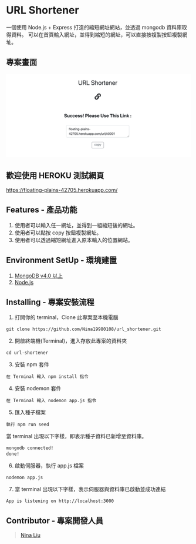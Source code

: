 # URL Shortener

一個使用 Node.js + Express 打造的縮短網址網站，並透過 mongodb 資料庫取得資料。
可以在首頁輸入網址，並得到縮短的網址，可以直接按複製按鈕複製網址。

## 專案畫面

![image](https://raw.githubusercontent.com/Nina19980108/url_shortener/master/public/mainPage.png)

## 歡迎使用 HEROKU 測試網頁

https://floating-plains-42705.herokuapp.com/

## Features - 產品功能

1. 使用者可以輸入任一網址，並得到一組縮短後的網址。
2. 使用者可以點按 copy 按鈕複製網址。
3. 使用者可以透過縮短網址進入原本輸入的位置網站。

## Environment SetUp - 環境建置

1. [MongoDB v4.0 以上](https://www.mongodb.com/download-center/community)
2. [Node.js](https://nodejs.org/en/)

## Installing - 專案安裝流程

1. 打開你的 terminal，Clone 此專案至本機電腦

```
git clone https://github.com/Nina19980108/url_shortener.git
```

2. 開啟終端機(Terminal)，進入存放此專案的資料夾

```
cd url-shortener
```

3. 安裝 npm 套件

```
在 Terminal 輸入 npm install 指令
```

4. 安裝 nodemon 套件

```
在 Terminal 輸入 nodemon app.js 指令
```

5. 匯入種子檔案

```
執行 npm run seed
```

當 terminal 出現以下字樣，即表示種子資料已新增至資料庫。

```
mongodb connected!
done!
```

6. 啟動伺服器，執行 app.js 檔案

```
nodemon app.js
```

7. 當 terminal 出現以下字樣，表示伺服器與資料庫已啟動並成功連結

```
App is listening on http://localhost:3000
```

## Contributor - 專案開發人員

> [Nina Liu](https://github.com/Nina19980108)